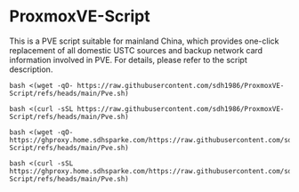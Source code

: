 # ProxmoxVE-Script
This is a PVE script suitable for mainland China, which provides one-click replacement of all domestic USTC sources and backup network card information involved in PVE. For details, please refer to the script description.

```
bash <(wget -qO- https://raw.githubusercontent.com/sdh1986/ProxmoxVE-Script/refs/heads/main/Pve.sh)
```

```
bash <(curl -sSL https://raw.githubusercontent.com/sdh1986/ProxmoxVE-Script/refs/heads/main/Pve.sh)
```

```
bash <(wget -qO- https://ghproxy.home.sdhsparke.com/https://raw.githubusercontent.com/sdh1986/ProxmoxVE-Script/refs/heads/main/Pve.sh)
```

```
bash <(curl -sSL https://ghproxy.home.sdhsparke.com/https://raw.githubusercontent.com/sdh1986/ProxmoxVE-Script/refs/heads/main/Pve.sh)
```
